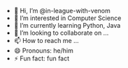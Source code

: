 - 👋 Hi, I’m @in-league-with-venom
- 👀 I’m interested in Computer Science
- 🌱 I’m currently learning Python, Java
- 💞️ I’m looking to collaborate on ...
- 📫 How to reach me ...
- 😄 Pronouns: he/him
- ⚡ Fun fact: fun fact

<!---
in-league-with-venom/in-league-with-venom is a ✨ special ✨ repository because its `README.md` (this file) appears on your GitHub profile.
You can click the Preview link to take a look at your changes.
--->
